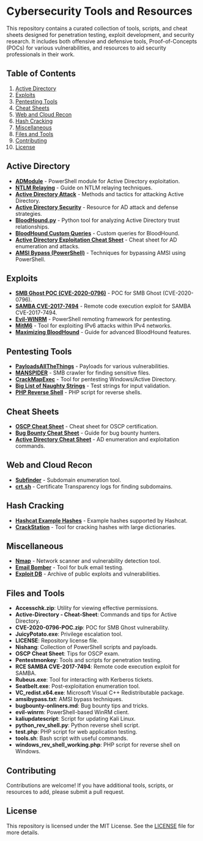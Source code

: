 # Cybersecurity Tools and Resources

This repository contains a curated collection of tools, scripts, and cheat sheets designed for penetration testing, exploit development, and security research. It includes both offensive and defensive tools, Proof-of-Concepts (POCs) for various vulnerabilities, and resources to aid security professionals in their work.

## Table of Contents

1. [Active Directory](#active-directory)
2. [Exploits](#exploits)
3. [Pentesting Tools](#pentesting-tools)
4. [Cheat Sheets](#cheat-sheets)
5. [Web and Cloud Recon](#web-and-cloud-recon)
6. [Hash Cracking](#hash-cracking)
7. [Miscellaneous](#miscellaneous)
8. [Files and Tools](#files-and-tools)
9. [Contributing](#contributing)
10. [License](#license)

## Active Directory

- [**ADModule**](https://github.com/hashtaginfosec/ADModule) - PowerShell module for Active Directory exploitation.
- [**NTLM Relaying**](https://byt3bl33d3r.github.io/practical-guide-to-ntlm-relaying-in-2017-aka-getting-a-foothold-in-under-5-minutes.html) - Guide on NTLM relaying techniques.
- [**Active Directory Attack**](https://github.com/swisskyrepo/PayloadsAllTheThings/blob/master/Methodology%20and%20Resources/Active%20Directory%20Attack.md#pass-the-ticket-golden-tickets) - Methods and tactics for attacking Active Directory.
- [**Active Directory Security**](https://adsecurity.org/) - Resource for AD attack and defense strategies.
- [**BloodHound.py**](https://github.com/fox-it/BloodHound.py) - Python tool for analyzing Active Directory trust relationships.
- [**BloodHound Custom Queries**](https://github.com/hausec/Bloodhound-Custom-Queries/blob/master/customqueries.json) - Custom queries for BloodHound.
- [**Active Directory Exploitation Cheat Sheet**](https://github.com/S1ckB0y1337/Active-Directory-Exploitation-Cheat-Sheet) - Cheat sheet for AD enumeration and attacks.
- [**AMSI Bypass (PowerShell)**](https://github.com/S3cur3Th1sSh1t/Amsi-Bypass-Powershell) - Techniques for bypassing AMSI using PowerShell.

## Exploits

- [**SMB Ghost POC (CVE-2020-0796)**](https://github.com/joxeankoret/CVE-2020-7494) - POC for SMB Ghost (CVE-2020-0796).
- [**SAMBA CVE-2017-7494**](https://github.com/joxeankoret/CVE-2017-7494) - Remote code execution exploit for SAMBA CVE-2017-7494.
- [**Evil-WINRM**](https://github.com/Hackplayers/evil-winrm) - PowerShell remoting framework for pentesting.
- [**MitM6**](https://github.com/dirkjanm/mitm6) - Tool for exploiting IPv6 attacks within IPv4 networks.
- [**Maximizing BloodHound**](https://github.com/knavesec/Max) - Guide for advanced BloodHound features.

## Pentesting Tools

- [**PayloadsAllTheThings**](https://github.com/swisskyrepo/PayloadsAllTheThings) - Payloads for various vulnerabilities.
- [**MANSPIDER**](https://github.com/blacklanternsecurity/MANSPIDER) - SMB crawler for finding sensitive files.
- [**CrackMapExec**](https://wiki.porchetta.industries/) - Tool for pentesting Windows/Active Directory.
- [**Big List of Naughty Strings**](https://github.com/minimaxir/big-list-of-naughty-strings) - Test strings for input validation.
- [**PHP Reverse Shell**](https://github.com/pentestmonkey/php-reverse-shell) - PHP script for reverse shells.

## Cheat Sheets

- [**OSCP Cheat Sheet**](https://github.com/pentestmonkey/php-reverse-shell) - Cheat sheet for OSCP certification.
- [**Bug Bounty Cheat Sheet**](https://bugtraq.securityfocus.com/archive) - Guide for bug bounty hunters.
- [**Active Directory Cheat Sheet**](https://github.com/drak3hft7/Cheat-Sheet---Active-Directory) - AD enumeration and exploitation commands.

## Web and Cloud Recon

- [**Subfinder**](https://github.com/projectdiscovery/subfinder) - Subdomain enumeration tool.
- [**crt.sh**](https://crt.sh/) - Certificate Transparency logs for finding subdomains.

## Hash Cracking

- [**Hashcat Example Hashes**](https://hashcat.net/wiki/doku.php?id=example_hashes) - Example hashes supported by Hashcat.
- [**CrackStation**](https://crackstation.net/) - Tool for cracking hashes with large dictionaries.

## Miscellaneous

- [**Nmap**](https://github.com/nmap/nmap) - Network scanner and vulnerability detection tool.
- [**Email Bomber**](http://thinkvaughn.com/tools/email-bomber.html) - Tool for bulk email testing.
- [**Exploit DB**](https://www.exploit-db.com/) - Archive of public exploits and vulnerabilities.

## Files and Tools

- **Accesschk.zip**: Utility for viewing effective permissions.
- **Active-Directory - Cheat-Sheet**: Commands and tips for Active Directory.
- **CVE-2020-0796-POC.zip**: POC for SMB Ghost vulnerability.
- **JuicyPotato.exe**: Privilege escalation tool.
- **LICENSE**: Repository license file.
- **Nishang**: Collection of PowerShell scripts and payloads.
- **OSCP Cheat Sheet**: Tips for OSCP exam.
- **Pentestmonkey**: Tools and scripts for penetration testing.
- **RCE SAMBA CVE-2017-7494**: Remote code execution exploit for SAMBA.
- **Rubeus.exe**: Tool for interacting with Kerberos tickets.
- **Seatbelt.exe**: Post-exploitation enumeration tool.
- **VC_redist.x64.exe**: Microsoft Visual C++ Redistributable package.
- **amsibypass.txt**: AMSI bypass techniques.
- **bugbounty-onliners.md**: Bug bounty tips and tricks.
- **evil-winrm**: PowerShell-based WinRM client.
- **kaliupdatescript**: Script for updating Kali Linux.
- **python_rev_shell.py**: Python reverse shell script.
- **test.php**: PHP script for web application testing.
- **tools.sh**: Bash script with useful commands.
- **windows_rev_shell_working.php**: PHP script for reverse shell on Windows.

## Contributing

Contributions are welcome! If you have additional tools, scripts, or resources to add, please submit a pull request.

## License

This repository is licensed under the MIT License. See the [LICENSE](LICENSE) file for more details.
